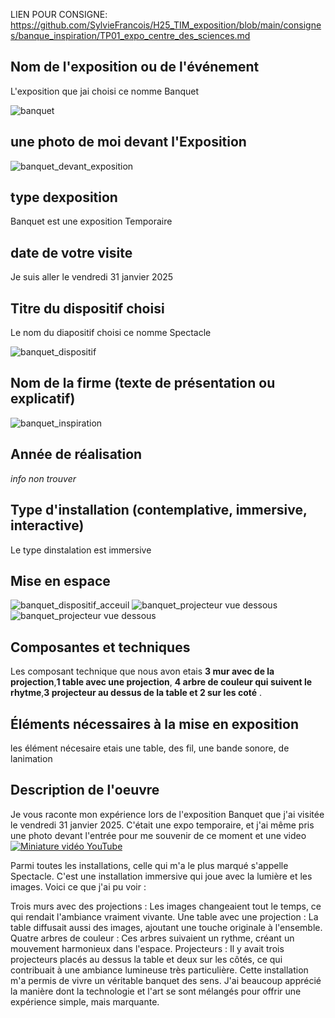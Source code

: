 LIEN POUR CONSIGNE: https://github.com/SylvieFrancois/H25_TIM_exposition/blob/main/consignes/banque_inspiration/TP01_expo_centre_des_sciences.md



## Nom de l'exposition ou de l'événement
L'exposition que jai choisi ce nomme Banquet

![banquet](media/banquet.jpg)

## une photo de moi devant l'Exposition 
![banquet_devant_exposition](media/banquet_devant_exposition.jpg)

## type dexposition 
Banquet est une exposition Temporaire

## date de votre visite 
Je suis aller le vendredi 31 janvier 2025


## Titre du dispositif choisi
Le nom du diapositif choisi ce nomme Spectacle

![banquet_dispositif](media/banquet_dispositif.jpg)


## Nom de la firme (texte de présentation ou explicatif)
![banquet_inspiration](media/banquet_inspiration.jpg)

## Année de réalisation 
*info non trouver*

## Type d'installation (contemplative, immersive, interactive)
Le type dinstalation est immersive

## Mise en espace
![banquet_dispositif_acceuil](media/banquet_dispositif_acceuil.jpg)
![banquet_projecteur vue dessous](media/banquet_dispositif_02.jpg)
![banquet_projecteur vue dessous](media/banquet_projecteur_vue_dessous.jpg)

## Composantes et techniques
Les composant technique que nous avon etais **3 mur avec de la projection**,**1 table avec une projection**, **4 arbre de couleur qui suivent le rhytme**,**3 projecteur au dessus de la table et 2 sur les coté** . 

## Éléments nécessaires à la mise en exposition
les élément nécesaire etais une table, des fil, une bande sonore, de lanimation

## Description de l'oeuvre
Je vous raconte mon expérience lors de l'exposition Banquet que j'ai visitée le vendredi 31 janvier 2025. C'était une expo temporaire, et j'ai même pris une photo devant l'entrée pour me souvenir de ce moment et une video
[![Miniature vidéo YouTube](https://img.youtube.com/vi/mkXZR4Sy6yU/0.jpg)](https://www.youtube.com/watch?v=mkXZR4Sy6yU)

Parmi toutes les installations, celle qui m'a le plus marqué s'appelle Spectacle. C'est une installation immersive qui joue avec la lumière et les images. Voici ce que j'ai pu voir :

Trois murs avec des projections : Les images changeaient tout le temps, ce qui rendait l'ambiance vraiment vivante.
Une table avec une projection : La table diffusait aussi des images, ajoutant une touche originale à l'ensemble.
Quatre arbres de couleur : Ces arbres suivaient un rythme, créant un mouvement harmonieux dans l'espace.
Projecteurs : Il y avait trois projecteurs placés au dessus la table et deux sur les côtés, ce qui contribuait à une ambiance lumineuse très particulière.
Cette installation m'a permis de vivre un véritable banquet des sens. J'ai beaucoup apprécié la manière dont la technologie et l'art se sont mélangés pour offrir une expérience simple, mais marquante.
